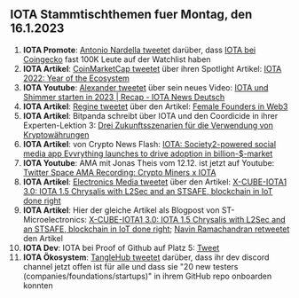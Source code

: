 ## IOTA Stammtischthemen fuer Montag, den 16.1.2023

1. **IOTA Promote**: [Antonio Nardella tweetet](https://twitter.com/antonionardella/status/1612392235232030722?s=20&t=BTWB4TNFQ8xzk0Uiu_GF7g) darüber, dass [IOTA bei Coingecko](https://www.coingecko.com/en/coins/iota) fast 100K Leute auf der Watchlist haben
2. **IOTA Artikel**: [CoinMarketCap tweetet](https://twitter.com/CoinMarketCap/status/1612713354337943554?s=20&t=BTWB4TNFQ8xzk0Uiu_GF7g) über ihren Spotlight Artikel: [IOTA 2022: Year of the Ecosystem](https://coinmarketcap.com/community/articles/63b6a619122d9f2790aadc0d)
3. **IOTA Youtube**: [Alexander tweetet](https://twitter.com/shortaktien/status/1612467688609091585?s=20&t=BTWB4TNFQ8xzk0Uiu_GF7g) über sein neues Video: [IOTA und Shimmer starten in 2023 | Recap - IOTA News Deutsch](https://www.youtube.com/watch?v=nYtEjTQLEXA)
4. **IOTA Artikel**: [Regine tweetet](https://twitter.com/Energine/status/1612495781121908742?s=20&t=BTWB4TNFQ8xzk0Uiu_GF7g) über den Artikel: [Female Founders in Web3](https://blockchain.digital-bb.de/en/female-founders-in-web3)
5. **IOTA Artikel**: Bitpanda schreibt über IOTA und den Coordicide in ihrer Experten-Lektion 3: [Drei Zukunftsszenarien für die Verwendung von Kryptowährungen](https://www.bitpanda.com/academy/de/lektionen/drei-zukunftsszenarien-fur-die-verwendung-von-kryptowahrungen/)
6. **IOTA Artikel**: von Crypto News Flash: [IOTA: Society2-powered social media app Evvrything launches to drive adoption in billion-$-market](https://www.crypto-news-flash.com/iota-society2-powered-social-media-app-evvrything-launches-to-drive-adoption-in-billion-market/)
7. **IOTA Youtube**: AMA mit Jonas Theis vom 12.12. ist jetzt auf Youtube: [Twitter Space AMA Recording: Crypto Miners x IOTA](https://www.youtube.com/watch?v=tmQWNKO1k4o)
8. **IOTA Artikel**: [Electronics Media tweetet](https://twitter.com/electronics_med/status/1612719660201566209?s=20&t=r02r21sq5gmZpM_SQeTBsQ) über den Artikel: [X-CUBE-IOTA1 3.0: IOTA 1.5 Chrysalis with L2Sec and an STSAFE, blockchain in IoT done right](https://www.electronicsmedia.info/2023/01/10/x-cube-iota1-3-0-iota-1-5-chrysalis-with-l2sec-and-an-stsafe-blockchain-in-iot-done-right/)
9. **IOTA Artikel**: Hier der gleiche Artikel als Blogpost von ST-Microelectronics: [X-CUBE-IOTA1 3.0: IOTA 1.5 Chrysalis with L2Sec and an STSAFE, blockchain in IoT done right](https://blog.st.com/iota/); [Navin Ramachandran retweetet](https://twitter.com/navinram999/status/1612753469685006337?s=20&t=r02r21sq5gmZpM_SQeTBsQ) den Artikel
10. **IOTA Dev**: IOTA bei Proof of Github auf Platz 5: [Tweet](https://twitter.com/ProofofGitHub/status/1612720916286377985?s=20&t=r02r21sq5gmZpM_SQeTBsQ)
11. **IOTA Ökosystem**: [TangleHub tweetet](https://twitter.com/Tanglehub_eu/status/1612769938074116098?s=20&t=r02r21sq5gmZpM_SQeTBsQ) darüber, dass ihr dev discord channel jetzt offen ist für alle und dass sie "20 new testers (companies/foundations/startups)" in ihrem GitHub repo onboarden konnten
